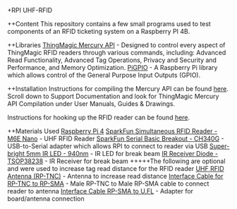 +RPI UHF-RFID

++Content
This repository contains a few small programs used to test components of an RFID ticketing system on a Raspberry PI 4B.

++Libraries
[ThingMagic Mercury API](https://www.jadaktech.com/products/thingmagic-rfid/thingmagic-mercury-api/) - Designed to control every aspect of ThingMagic RFID readers through various commands, including: Advanced Read Functionality, Advanced Tag Operations, Privacy and Security and Performance, and Memory Optimization.
[PiGPIO](https://abyz.me.uk/rpi/pigpio/) - A Raspberry Pi library which allows control of the General Purpose Input Outputs (GPIO).

++Installation
Instructions for compiling the Mercury API can be found [here](https://www.jadaktech.com/products/thingmagic-rfid/thingmagic-mercury-api/). Scroll down to Support Documentation and look for ThingMagic Mercury API Compilation under User Manuals, Guides & Drawings.

Instructions for hooking up the RFID reader can be found [here](https://learn.sparkfun.com/tutorials/simultaneous-rfid-tag-reader-hookup-guide/all).

++Materials Used
[Raspberry Pi 4](https://www.raspberrypi.org/products/raspberry-pi-4-model-b/)
[SparkFun Simultaneous RFID Reader - M6E Nano](https://www.sparkfun.com/products/14066) - UHF RFID Reader
[SparkFun Serial Basic Breakout - CH340G](https://www.sparkfun.com/products/14050) - USB-to-Serial adapter which allows RPI to connect to reader via USB
[Super-bright 5mm IR LED - 940nm](https://www.adafruit.com/product/387?gclid=CjwKCAjw7--KBhAMEiwAxfpkWL_GouOGbUwtxk4ekROBLFYxH7ntr63XdovG1E-UPKBHUviJtRKxhhoCprcQAvD_BwE) - IR LED for break beam
[IR Receiver Diode - TSOP38238](https://www.sparkfun.com/products/10266) - IR Receiver for break beam
+++++The following are optional and were used to increase tag read distance for the RFID reader
[UHF RFID Antenna (RP-TNC)](https://www.sparkfun.com/products/14131) - Antenna to increase read distance
[Interface Cable for RP-TNC to RP-SMA](https://www.sparkfun.com/products/14132) - Male RP-TNC to Male RP-SMA cable to connect reader to antenna
[Interface Cable RP-SMA to U.FL](https://www.sparkfun.com/products/662) - Adapter for board/antenna connection
